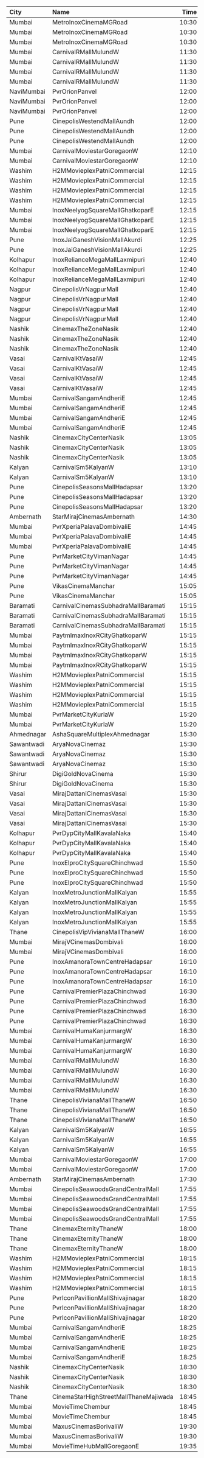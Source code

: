 | City       | Name                                  |  Time | Type                  | Price | Capacity | Booked |
| :--------- | :------------------------------------ | ----: | :-------------------- | ----: | -------: | -----: |
| Mumbai     | MetroInoxCinemaMGRoad                 | 10:30 | Club                  |  112₹ |       72 |      0 |
| Mumbai     | MetroInoxCinemaMGRoad                 | 10:30 | Executive             |  112₹ |       18 |      0 |
| Mumbai     | MetroInoxCinemaMGRoad                 | 10:30 | Royale                |  112₹ |       19 |      0 |
| Mumbai     | CarnivalRMallMulundW                  | 11:30 | SpecialOffline        |  110₹ |       40 |     20 |
| Mumbai     | CarnivalRMallMulundW                  | 11:30 | SilverOffline         |  150₹ |      100 |     50 |
| Mumbai     | CarnivalRMallMulundW                  | 11:30 | GoldOffline           |  160₹ |      140 |     72 |
| Mumbai     | CarnivalRMallMulundW                  | 11:30 | PlatinumOffline       |  220₹ |       13 |      7 |
| NaviMumbai | PvrOrionPanvel                        | 12:00 | Classic               |  110₹ |       10 |      0 |
| NaviMumbai | PvrOrionPanvel                        | 12:00 | Prime                 |  140₹ |       49 |      4 |
| NaviMumbai | PvrOrionPanvel                        | 12:00 | PrimePlus             |  170₹ |       13 |      3 |
| Pune       | CinepolisWestendMallAundh             | 12:00 | Executive             |  150₹ |       38 |      0 |
| Pune       | CinepolisWestendMallAundh             | 12:00 | Premium               |  150₹ |       25 |      3 |
| Pune       | CinepolisWestendMallAundh             | 12:00 | Normal                |  150₹ |       11 |      0 |
| Mumbai     | CarnivalMoviestarGoregaonW            | 12:10 | GoldOffline           |  110₹ |       23 |      5 |
| Mumbai     | CarnivalMoviestarGoregaonW            | 12:10 | SilverOffline         |  110₹ |       13 |      0 |
| Washim     | H2MMovieplexPatniCommercial           | 12:15 | Gl                    |  100₹ |       96 |      0 |
| Washim     | H2MMovieplexPatniCommercial           | 12:15 | Pl                    |  100₹ |       60 |      0 |
| Washim     | H2MMovieplexPatniCommercial           | 12:15 | Sf                    |  100₹ |      500 |    479 |
| Washim     | H2MMovieplexPatniCommercial           | 12:15 | Sl                    |   70₹ |       52 |      0 |
| Mumbai     | InoxNeelyogSquareMallGhatkoparE       | 12:15 | Executive             |  112₹ |       20 |      0 |
| Mumbai     | InoxNeelyogSquareMallGhatkoparE       | 12:15 | Premier               |  112₹ |       80 |      0 |
| Mumbai     | InoxNeelyogSquareMallGhatkoparE       | 12:15 | Silver                |  112₹ |       38 |      0 |
| Pune       | InoxJaiGaneshVisionMallAkurdi         | 12:25 | Premiere              |  112₹ |       40 |      0 |
| Pune       | InoxJaiGaneshVisionMallAkurdi         | 12:25 | Silver                |  140₹ |       22 |      0 |
| Kolhapur   | InoxRelianceMegaMallLaxmipuri         | 12:40 | Club                  |  112₹ |       42 |      0 |
| Kolhapur   | InoxRelianceMegaMallLaxmipuri         | 12:40 | Executive             |  112₹ |       12 |      0 |
| Kolhapur   | InoxRelianceMegaMallLaxmipuri         | 12:40 | Royale                |  112₹ |       10 |      0 |
| Nagpur     | CinepolisVrNagpurMall                 | 12:40 | Vip                   |  200₹ |        8 |      4 |
| Nagpur     | CinepolisVrNagpurMall                 | 12:40 | Premium               |  110₹ |       39 |     22 |
| Nagpur     | CinepolisVrNagpurMall                 | 12:40 | Executive             |  110₹ |       40 |     20 |
| Nagpur     | CinepolisVrNagpurMall                 | 12:40 | Normal                |  110₹ |       20 |     10 |
| Nashik     | CinemaxTheZoneNasik                   | 12:40 | MmprimePlus           |  150₹ |        8 |      0 |
| Nashik     | CinemaxTheZoneNasik                   | 12:40 | Mmprime               |  110₹ |      131 |     16 |
| Nashik     | CinemaxTheZoneNasik                   | 12:40 | Mmclassic             |  100₹ |       28 |      0 |
| Vasai      | CarnivalKtVasaiW                      | 12:45 | Silver                |   70₹ |       60 |     30 |
| Vasai      | CarnivalKtVasaiW                      | 12:45 | Gold                  |   70₹ |      156 |     78 |
| Vasai      | CarnivalKtVasaiW                      | 12:45 | Platinum              |   70₹ |       78 |     45 |
| Vasai      | CarnivalKtVasaiW                      | 12:45 | Royal                 |   90₹ |       22 |     12 |
| Mumbai     | CarnivalSangamAndheriE                | 12:45 | PlatinumOffline       |  180₹ |       10 |      0 |
| Mumbai     | CarnivalSangamAndheriE                | 12:45 | GoldOffline           |  160₹ |       19 |      2 |
| Mumbai     | CarnivalSangamAndheriE                | 12:45 | SilverOffline         |  140₹ |       99 |      2 |
| Mumbai     | CarnivalSangamAndheriE                | 12:45 | BronzeOffline         |  110₹ |       26 |      0 |
| Nashik     | CinemaxCityCenterNasik                | 13:05 | Mmrecliner            |  260₹ |        9 |      0 |
| Nashik     | CinemaxCityCenterNasik                | 13:05 | Mmprime               |  140₹ |       69 |      2 |
| Nashik     | CinemaxCityCenterNasik                | 13:05 | Mmclassic             |  120₹ |       17 |      4 |
| Kalyan     | CarnivalSm5KalyanW                    | 13:10 | GoldOffline           |  110₹ |       44 |      0 |
| Kalyan     | CarnivalSm5KalyanW                    | 13:10 | PlatinumOffline       |  140₹ |       55 |     10 |
| Pune       | CinepolisSeasonsMallHadapsar          | 13:20 | Normal                |  110₹ |       15 |      0 |
| Pune       | CinepolisSeasonsMallHadapsar          | 13:20 | Executive             |  110₹ |       49 |      0 |
| Pune       | CinepolisSeasonsMallHadapsar          | 13:20 | Premium               |  110₹ |       17 |      2 |
| Ambernath  | StarMirajCinemasAmbernath             | 14:30 | Platinum              |  110₹ |       35 |      2 |
| Mumbai     | PvrXperiaPalavaDombivaliE             | 14:45 | Classic               |  130₹ |       18 |      0 |
| Mumbai     | PvrXperiaPalavaDombivaliE             | 14:45 | Prime                 |  150₹ |       63 |      0 |
| Mumbai     | PvrXperiaPalavaDombivaliE             | 14:45 | Recliner              |  240₹ |        6 |      0 |
| Pune       | PvrMarketCityVimanNagar               | 14:45 | PrimePlus             |  200₹ |        5 |      0 |
| Pune       | PvrMarketCityVimanNagar               | 14:45 | Prime                 |  160₹ |       59 |      0 |
| Pune       | PvrMarketCityVimanNagar               | 14:45 | Classic               |  140₹ |       25 |      0 |
| Pune       | VikasCinemaManchar                    | 15:05 | 1stClass              |   90₹ |      100 |      0 |
| Pune       | VikasCinemaManchar                    | 15:05 | 2ndClass              |   70₹ |      100 |      0 |
| Baramati   | CarnivalCinemasSubhadraMallBaramati   | 15:15 | Silver                |  150₹ |       48 |     29 |
| Baramati   | CarnivalCinemasSubhadraMallBaramati   | 15:15 | Gold                  |  150₹ |      144 |    120 |
| Baramati   | CarnivalCinemasSubhadraMallBaramati   | 15:15 | Sofa                  |  180₹ |       20 |     15 |
| Mumbai     | PaytmImaxInoxRCityGhatkoparW          | 15:15 | Club                  |  160₹ |       32 |      0 |
| Mumbai     | PaytmImaxInoxRCityGhatkoparW          | 15:15 | Executive             |  140₹ |       18 |      0 |
| Mumbai     | PaytmImaxInoxRCityGhatkoparW          | 15:15 | RoyalRecliner         |  280₹ |        6 |      0 |
| Mumbai     | PaytmImaxInoxRCityGhatkoparW          | 15:15 | Royal                 |  170₹ |       18 |      0 |
| Washim     | H2MMovieplexPatniCommercial           | 15:15 | Gl                    |  100₹ |       96 |      0 |
| Washim     | H2MMovieplexPatniCommercial           | 15:15 | Pl                    |  100₹ |       60 |      0 |
| Washim     | H2MMovieplexPatniCommercial           | 15:15 | Sf                    |  100₹ |      500 |    479 |
| Washim     | H2MMovieplexPatniCommercial           | 15:15 | Sl                    |   70₹ |       52 |      0 |
| Mumbai     | PvrMarketCityKurlaW                   | 15:20 | Classic               |  110₹ |       45 |      0 |
| Mumbai     | PvrMarketCityKurlaW                   | 15:20 | Prime                 |  140₹ |       58 |      0 |
| Ahmednagar | AshaSquareMultiplexAhmednagar         | 15:30 | GoldenClass           |  120₹ |      100 |      0 |
| Sawantwadi | AryaNovaCinemaz                       | 15:30 | Vip                   |  170₹ |      100 |      0 |
| Sawantwadi | AryaNovaCinemaz                       | 15:30 | Gold                  |  150₹ |      100 |      0 |
| Sawantwadi | AryaNovaCinemaz                       | 15:30 | Silver                |  150₹ |      100 |      0 |
| Shirur     | DigiGoldNovaCinema                    | 15:30 | Gold                  |  150₹ |      100 |      0 |
| Shirur     | DigiGoldNovaCinema                    | 15:30 | Silver                |  130₹ |      100 |      0 |
| Vasai      | MirajDattaniCinemasVasai              | 15:30 | Silver                |  100₹ |       95 |      0 |
| Vasai      | MirajDattaniCinemasVasai              | 15:30 | Bronze                |  100₹ |       17 |      0 |
| Vasai      | MirajDattaniCinemasVasai              | 15:30 | Gold                  |  100₹ |        8 |      0 |
| Vasai      | MirajDattaniCinemasVasai              | 15:30 | Platinum              |  200₹ |        5 |      0 |
| Kolhapur   | PvrDypCityMallKavalaNaka              | 15:40 | Prime                 |  110₹ |       94 |     16 |
| Kolhapur   | PvrDypCityMallKavalaNaka              | 15:40 | Recliner              |  350₹ |        6 |      5 |
| Kolhapur   | PvrDypCityMallKavalaNaka              | 15:40 | Classic               |  110₹ |       23 |      0 |
| Pune       | InoxElproCitySquareChinchwad          | 15:50 | Club                  |  170₹ |       21 |      0 |
| Pune       | InoxElproCitySquareChinchwad          | 15:50 | Executive             |  150₹ |       13 |      0 |
| Pune       | InoxElproCitySquareChinchwad          | 15:50 | Royale                |  190₹ |        7 |      0 |
| Kalyan     | InoxMetroJunctionMallKalyan           | 15:55 | Execuitve             |  112₹ |       15 |      0 |
| Kalyan     | InoxMetroJunctionMallKalyan           | 15:55 | Gold                  |  240₹ |        7 |      0 |
| Kalyan     | InoxMetroJunctionMallKalyan           | 15:55 | Premier               |  140₹ |       64 |      0 |
| Kalyan     | InoxMetroJunctionMallKalyan           | 15:55 | Silver                |  140₹ |       37 |      0 |
| Thane      | CinepolisVipVivianaMallThaneW         | 16:00 | Vip                   |  350₹ |       76 |     39 |
| Mumbai     | MirajVCinemasDombivali                | 16:00 | Silver                |  130₹ |       13 |      0 |
| Mumbai     | MirajVCinemasDombivali                | 16:00 | Gold                  |  130₹ |       58 |      3 |
| Pune       | InoxAmanoraTownCentreHadapsar         | 16:10 | Club                  |  130₹ |       42 |      0 |
| Pune       | InoxAmanoraTownCentreHadapsar         | 16:10 | Executive             |  130₹ |       10 |      0 |
| Pune       | InoxAmanoraTownCentreHadapsar         | 16:10 | Royale                |  230₹ |        2 |      0 |
| Pune       | CarnivalPremierPlazaChinchwad         | 16:30 | PlatinumOffline       |  160₹ |       95 |      0 |
| Pune       | CarnivalPremierPlazaChinchwad         | 16:30 | GoldOffline           |  140₹ |       42 |      0 |
| Pune       | CarnivalPremierPlazaChinchwad         | 16:30 | SilverOffline         |  110₹ |       21 |      0 |
| Pune       | CarnivalPremierPlazaChinchwad         | 16:30 | PremiumReclineOffline |  260₹ |        9 |      0 |
| Mumbai     | CarnivalHumaKanjurmargW               | 16:30 | SilverOffline         |  110₹ |       95 |     48 |
| Mumbai     | CarnivalHumaKanjurmargW               | 16:30 | GoldOffline           |  130₹ |       95 |     47 |
| Mumbai     | CarnivalHumaKanjurmargW               | 16:30 | PlatinumOffline       |  130₹ |      104 |     52 |
| Mumbai     | CarnivalRMallMulundW                  | 16:30 | SpecialOffline        |  110₹ |       40 |     20 |
| Mumbai     | CarnivalRMallMulundW                  | 16:30 | SilverOffline         |  150₹ |      100 |     50 |
| Mumbai     | CarnivalRMallMulundW                  | 16:30 | GoldOffline           |  160₹ |      140 |     70 |
| Mumbai     | CarnivalRMallMulundW                  | 16:30 | PlatinumOffline       |  220₹ |       13 |      7 |
| Thane      | CinepolisVivianaMallThaneW            | 16:50 | Normal                |  150₹ |       27 |     14 |
| Thane      | CinepolisVivianaMallThaneW            | 16:50 | Executive             |  150₹ |      104 |     54 |
| Thane      | CinepolisVivianaMallThaneW            | 16:50 | Premium               |  150₹ |       46 |     28 |
| Kalyan     | CarnivalSm5KalyanW                    | 16:55 | GoldOffline           |  140₹ |       56 |      0 |
| Kalyan     | CarnivalSm5KalyanW                    | 16:55 | SilverOffline         |  110₹ |       23 |      0 |
| Kalyan     | CarnivalSm5KalyanW                    | 16:55 | PlatinumOffline       |  140₹ |       88 |      7 |
| Mumbai     | CarnivalMoviestarGoregaonW            | 17:00 | GoldOffline           |  110₹ |       23 |      3 |
| Mumbai     | CarnivalMoviestarGoregaonW            | 17:00 | SilverOffline         |  110₹ |       13 |      0 |
| Ambernath  | StarMirajCinemasAmbernath             | 17:30 | Platinum              |  110₹ |       35 |      0 |
| Mumbai     | CinepolisSeawoodsGrandCentralMall     | 17:55 | Normal                |  150₹ |       24 |      0 |
| Mumbai     | CinepolisSeawoodsGrandCentralMall     | 17:55 | Executive             |  150₹ |       37 |      0 |
| Mumbai     | CinepolisSeawoodsGrandCentralMall     | 17:55 | Premium               |  150₹ |       30 |      5 |
| Mumbai     | CinepolisSeawoodsGrandCentralMall     | 17:55 | Vip                   |  250₹ |        7 |      0 |
| Thane      | CinemaxEternityThaneW                 | 18:00 | Mmrecliner            |  220₹ |       17 |      4 |
| Thane      | CinemaxEternityThaneW                 | 18:00 | Mmprime               |  140₹ |       84 |      1 |
| Thane      | CinemaxEternityThaneW                 | 18:00 | Mmclassic             |  110₹ |       19 |      0 |
| Washim     | H2MMovieplexPatniCommercial           | 18:15 | Gl                    |  100₹ |       96 |      0 |
| Washim     | H2MMovieplexPatniCommercial           | 18:15 | Pl                    |  100₹ |       60 |      0 |
| Washim     | H2MMovieplexPatniCommercial           | 18:15 | Sf                    |  100₹ |      500 |    479 |
| Washim     | H2MMovieplexPatniCommercial           | 18:15 | Sl                    |   70₹ |       52 |      0 |
| Pune       | PvrIconPavillionMallShivajinagar      | 18:20 | Classic               |  200₹ |       14 |      0 |
| Pune       | PvrIconPavillionMallShivajinagar      | 18:20 | Prime                 |  200₹ |       67 |      6 |
| Pune       | PvrIconPavillionMallShivajinagar      | 18:20 | Recliner              |  500₹ |        4 |      0 |
| Mumbai     | CarnivalSangamAndheriE                | 18:25 | PlatinumOffline       |  200₹ |       10 |      0 |
| Mumbai     | CarnivalSangamAndheriE                | 18:25 | GoldOffline           |  180₹ |       19 |      0 |
| Mumbai     | CarnivalSangamAndheriE                | 18:25 | SilverOffline         |  160₹ |       99 |      6 |
| Mumbai     | CarnivalSangamAndheriE                | 18:25 | BronzeOffline         |  130₹ |       26 |      0 |
| Nashik     | CinemaxCityCenterNasik                | 18:30 | Mmrecliner            |  320₹ |        9 |      0 |
| Nashik     | CinemaxCityCenterNasik                | 18:30 | Mmprime               |  180₹ |       69 |     27 |
| Nashik     | CinemaxCityCenterNasik                | 18:30 | Mmclassic             |  150₹ |       17 |      0 |
| Thane      | CinemaStarHighStreetMallThaneMajiwada | 18:45 | Normal                |  130₹ |      110 |      7 |
| Mumbai     | MovieTimeChembur                      | 18:45 | Silver                |  180₹ |       81 |      0 |
| Mumbai     | MovieTimeChembur                      | 18:45 | Gold                  |  180₹ |        8 |      0 |
| Mumbai     | MaxusCinemasBorivaliW                 | 19:30 | Couple                |  199₹ |      100 |      0 |
| Mumbai     | MaxusCinemasBorivaliW                 | 19:30 | Recliner              |  199₹ |      100 |      0 |
| Mumbai     | MovieTimeHubMallGoregaonE             | 19:35 | Gold                  |  120₹ |       98 |     30 |